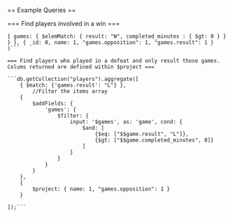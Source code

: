 == Example Queries ==

=== Find players involved in a win ===

```db.getCollection("players").find(
{ games: { $elemMatch: { result: "W", completed_minutes : { $gt: 0 } } } }, { _id: 0, name: 1, "games.opposition": 1, "games.result": 1 } )```

=== Find players who played in a defeat and only result those games.  Colums returned are defined within $project ===

```db.getCollection("players").aggregate([
    { $match: {'games.result': "L"} },
        //Filter the items array
    {
        $addFields: {
            'games': {
                $filter: {
                    input: '$games', as: 'game', cond: {
                        $and: [
                            {$eq: ["$$game.result", "L"]},
                            {$gt: ["$$game.completed_minutes", 0]}
                        ]
                    }
                }
            }
        }
    },
    {
        $project: { name: 1, "games.opposition": 1 }
    }

]);```
